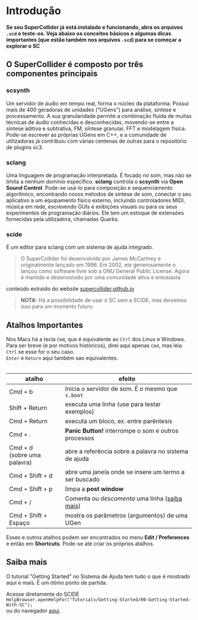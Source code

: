 # Introdução
**Se seu SuperCollider já está instalado e funcionando, abra os arquivos `.scd` e teste-os. Veja abaixo os conceitos básicos e algumas dicas importantes (que estão também nos arquivos `.scd`) para se começar a explorar o SC**

## O SuperCollider é composto por três componentes principais

### scsynth

Um servidor de áudio em tempo real, forma o núcleo da plataforma. Possui mais de 400 geradoras de unidades (“UGens”) para análise, síntese e processamento. A sua granularidade permite a combinação fluida de muitas técnicas de áudio conhecidas e desconhecidas, movendo-se entre a síntese aditiva e subtrativa, FM, síntese granular, FFT e modelagem física. Pode-se escrever as próprias UGens em C++, e a comunidade de utilizadoras já contribuiu com várias centenas de outras para o repositório de plugins sc3.

### sclang

Uma linguagem de programação interpretada. É focado no som, mas não se limita a nenhum domínio específico. **sclang** controla o **scsynth** via **Open Sound Control**. Pode-se usá-lo para composição e sequenciamento algorítmico, encontrando novos métodos de síntese de som, conectar o seu aplicativo a um equipamento físico externo, incluindo controladores MIDI, música em rede, escrevendo GUIs e exibições visuais ou para os seus experimentos de programação diários. Ele tem um estoque de extensões fornecidas pela utilizadora, chamadas Quarks.

### scide

É um editor para sclang com um sistema de ajuda integrado.

> O SuperCollider foi desenvolvido por James McCartney e originalmente lançado em 1996. Em 2002, ele generosamente o lançou como software livre sob a GNU General Public License. Agora é mantido e desenvolvido por uma comunidade ativa e entusiasta

conteúdo extraído do website [supercollider.github.io](https://supercollider.github.io/)

> **NOTA:** Há a possibilidade de usar o SC sem a SCIDE, mas deixemos isso para um momento futuro.

## Atalhos Importantes

Nos Macs há a tecla `Cmd`, que é equivalente ao `Ctrl` dos Linux e Windows. Para ser breve (e por motivos históricos), direi aqui apenas `Cmd`, mas leia `Ctrl` se esse for o seu caso. <br/>
`Enter` e `Return` aqui também sao equivalentes.<br/><br/>


|      atalho     |                           efeito                          |
|-----------------|-----------------------------------------------------------|
| Cmd + b         |     Inicia o servidor de som. É o mesmo que `s.boot`      |
|  Shift + Return |        executa uma linha (use para testar exemplos)       |
|   Cmd + Return  |          executa um bloco, ex. entre parêntesis           |
|     Cmd + .     |   **Panic Button!** interrompe o som e outros processos   |
| Cmd + d <br/>(sobre uma palavra) | abre a referência sobre a palavra no sistema de ajuda |
| Cmd + Shift + d |   abre uma janela onde se insere um termo a ser buscado   |
| Cmd + Shift + p |                  limpa a **post window**                  |
|  Cmd + /  |Comenta ou *descomenta* uma linha ([saiba mais](./1a_introducao.scd))|
| Cmd + Shift + Espaço |     mostra os parâmetros (argumentos) de uma UGen    |

Esses e outros atalhos podem ser encontrados no menu **Edit / Preferences** e então em **Shortcuts**. Pode-se até criar os próprios atalhos.

## Saiba mais

O tutorial "Getting Started" no Sistema de Ajuda tem tudo o que é mostrado aqui e mais. É um ótimo ponto de partida.

Acesse diretamente do SCIDE <br/>
`HelpBrowser.openHelpFor("Tutorials/Getting-Started/00-Getting-Started-With-SC");` <br/>
ou do navegador [aqui](https://doc.sccode.org/Tutorials/Getting-Started/00-Getting-Started-With-SC.html).